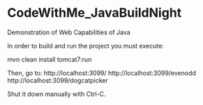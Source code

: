 # CodeWithMe_JavaBuildNight
Demonstration of Web Capabilities of Java

In order to build and run the project you must execute:

mvn clean install tomcat7:run

Then, go to:
 http://localhost:3099/
 http://localhost:3099/evenodd
 http://localhost:3099/dogcatpicker

Shut it down manually with Ctrl-C.
